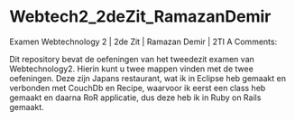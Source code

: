 # Webtech2_2deZit_RamazanDemir
Examen Webtechnology 2 | 2de Zit | Ramazan Demir | 2TI A
Comments:

Dit repository bevat de oefeningen van het tweedezit examen van Webtechnology2.
Hierin kunt u twee mappen vinden met de twee oefeningen.
Deze zijn Japans restaurant, wat ik in Eclipse heb gemaakt en verbonden met CouchDb
en Recipe, waarvoor ik eerst een class heb gemaakt en daarna RoR applicatie, dus deze heb ik in Ruby on Rails gemaakt.
